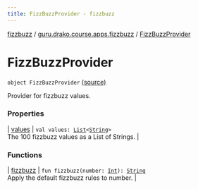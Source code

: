 ```yaml
---
title: FizzBuzzProvider - fizzbuzz
---
```


[fizzbuzz](../../index.html) / [guru.drako.course.apps.fizzbuzz](../index.html) / [FizzBuzzProvider](./index.html)

# FizzBuzzProvider

`object FizzBuzzProvider` [(source)](https://github.com/Drako/fizzbuzz-app/blob/master/src/main/kotlin/guru/drako/course/apps/fizzbuzz/FizzBuzzProvider.kt#L6)

Provider for fizzbuzz values.

### Properties

| [values](values.html) | `val values: `[`List`](https://kotlinlang.org/api/latest/jvm/stdlib/kotlin.collections/-list/index.html)`<`[`String`](https://kotlinlang.org/api/latest/jvm/stdlib/kotlin/-string/index.html)`>`<br>The 100 fizzbuzz values as a List of Strings. |

### Functions

| [fizzbuzz](fizzbuzz.html) | `fun fizzbuzz(number: `[`Int`](https://kotlinlang.org/api/latest/jvm/stdlib/kotlin/-int/index.html)`): `[`String`](https://kotlinlang.org/api/latest/jvm/stdlib/kotlin/-string/index.html)<br>Apply the default fizzbuzz rules to number. |

